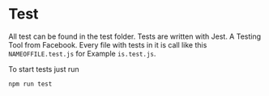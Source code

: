 # Test

All test can be found in the test folder.
Tests are written with Jest. A Testing Tool from Facebook.
Every file with tests in it is call like this `NAMEOFFILE.test.js` for Example `is.test.js`.

To start tests just run
``` npm
npm run test
```
